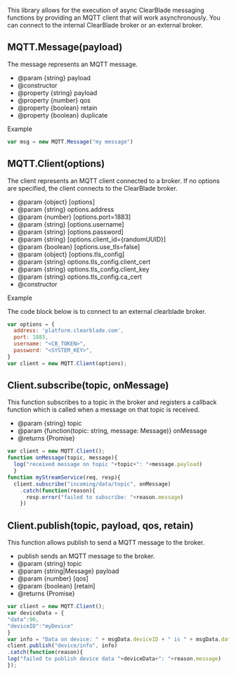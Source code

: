 This library allows for the execution of async ClearBlade messaging functions by providing an MQTT client that will work asynchronously. You can connect to the internal ClearBlade broker or an external broker. 

## MQTT.Message(payload)

The message represents an MQTT message.

* @param {string} payload
* @constructor
* @property {string} payload
* @property {number} qos
* @property {boolean} retain
* @property {boolean} duplicate

Example

~~~javascript
var msg = new MQTT.Message("my message") 	
~~~

## MQTT.Client(options)

The client represents an MQTT client connected to a broker.
If no options are specified, the client connects to the ClearBlade broker.

* @param {object} [options]
* @param {string} options.address
* @param {number} [options.port=1883] 
* @param {string} [options.username] 
* @param {string} [options.password]
* @param {string} [options.client_id={randomUUID}]
* @param {boolean} [options.use_tls=false]
* @param {object} [options.tls_config]
* @param {string} options.tls_config.client_cert
* @param {string} options.tls_config.client_key
* @param {string} options.tls_config.ca_cert
* @constructor

Example

The code block below is to connect to an external clearblade broker. 

~~~javascript
var options = {
  address: 'platform.clearblade.com',
  port: 1883,
  username: "<CB_TOKEN>",
  password: "<SYSTEM_KEY>",
}
var client = new MQTT.Client(options);
~~~

## Client.subscribe(topic, onMessage)

This function subscribes to a topic in the broker and registers a callback function which is called when a message on that topic is received.

* @param {string} topic
* @param {function(topic: string, message: Message)} onMessage
* @returns {Promise}

~~~ javascript
var client = new MQTT.Client();
function onMessage(topic, message){
  log("received message on topic "+topic+": "+message.payload)
  }
function myStreamService(req, resp){
  client.subscribe("incoming/data/topic", onMessage)
    .catch(function(reason){
      resp.error("failed to subscribe: "+reason.message)
    })
~~~

## Client.publish(topic, payload, qos, retain)

This function allows publish to send a MQTT message to the broker.

* publish sends an MQTT message to the broker.
* @param {string} topic
* @param {string|Message} payload
* @param {number} [qos]
* @param {boolean} [retain]
* @returns {Promise}

~~~ javascript
var client = new MQTT.Client();
var deviceData = {
"data":90,
"deviceID":"myDevice"
}
var info = "Data on device: " + msgData.deviceID + " is " + msgData.data;
client.publish("device/info", info)
.catch(function(reason){
log("failed to publish device data "+deviceData+": "+reason.message)
});
  ~~~
